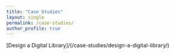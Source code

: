 ```yaml
---
title: "Case Studies"
layout: single
permalink: /case-studies/
author_profile: true
---
```


[Design a Digital Library]/(/case-studies/design-a-digital-library/)
